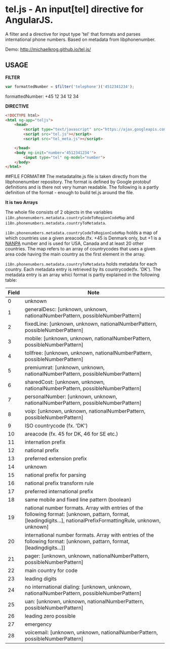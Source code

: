 tel.js - An input[tel] directive for AngularJS.
=================

A filter and a directive for input type 'tel' that formats and parses international phone numbers.
Based on metadata from libphonenumber.

Demo: http://michaelkrog.github.io/tel.js/

## USAGE ##

__FILTER__
```javascript
var formattedNumber = $filter('telephone')('4512341234');
```
formattedNumber: +45 12 34 12 34


__DIRECTIVE__

```html
<!DOCTYPE html>
<html ng-app="teljs">
    <head>
        <script type="text/javascript" src="https://ajax.googleapis.com/ajax/libs/angularjs/1.2.24/angular.min.js"></script>
        <script src="tel.js"></script>
        <script src="tel_meta.js"></script>

    </head>
    <body ng-init="number='4512341234'">
        <input type="tel" ng-model="number">
    </body>
</html>
```

##FILE FORMAT##
The metadatalite.js file is taken directly from the libphonenumber repository. The format is defined by Google protobuf definitions and is there not very human readable. The following is a partly definition of the format - enough to build tel.js around the file.

__It is two Arrays__

The whole file consists of 2 objects in the variables `i18n.phonenumbers.metadata.countryCodeToRegionCodeMap` and `i18n.phonenumbers.metadata.countryToMetadata`.

`i18n.phonenumbers.metadata.countryCodeToRegionCodeMap` holds a map of which countries use a given areacode.(fx. +45 is Denmark only, but +1 is a [NANPA](http://www.nanpa.com/) number and is used for USA, Canada and at least 20 other countries. The map refers to an array of countrycodes that uses a given area code having the main country as the first element in the array.

`i18n.phonenumbers.metadata.countryToMetadata` holds metadata for each country. Each metadata entry is retrieved by its countrycode(fx. 'DK'). The metadata entry is an array whici format is partly explained in the following table:

Field | Note
------|-----------
0     | unknown
1     | generalDesc: [unknown, unknown, nationalNumberPattern, possibleNumberPattern]
2     | fixedLine: [unknown, unknown, nationalNumberPattern, possibleNumberPattern]
3     | mobile: [unknown, unknown, nationalNumberPattern, possibleNumberPattern]
4     | tollfree: [unknown, unknown, nationalNumberPattern, possibleNumberPattern]
5     | premiumrat: [unknown, unknown, nationalNumberPattern, possibleNumberPattern]
6     | sharedCost: [unknown, unknown, nationalNumberPattern, possibleNumberPattern]
7     | personalNumber: [unknown, unknown, nationalNumberPattern, possibleNumberPattern]
8     | voip: [unknown, unknown, nationalNumberPattern, possibleNumberPattern]
9     | ISO countrycode (fx. 'DK') 
10    | areacode (fx. 45 for DK, 46 for SE etc.)
11    | internation prefix
12    | national prefix
13    | preferred extension prefix
14    | unknown
15    | national prefix for parsing
16    | national prefix transform rule
17    | preferred international prefix
18    | same mobile and fixed line pattern (boolean)
19    | national number formats. Array with entries of the following format: [unknown, pattarn, format, [leadingdigits...], nationalPrefixFormattingRule, unknown, unknown]
20    | international number formats. Array with entries of the following format: [unknown, pattarn, format, [leadingdigits...]]
21    | pager: [unknown, unknown, nationalNumberPattern, possibleNumberPattern]
22    | main country for code
23    | leading digits
24    | no international dialing: [unknown, unknown, nationalNumberPattern, possibleNumberPattern]
25    | uan: [unknown, unknown, nationalNumberPattern, possibleNumberPattern]
26    | leading zero possible
27    | emergency
28    | voicemail: [unknown, unknown, nationalNumberPattern, possibleNumberPattern]


